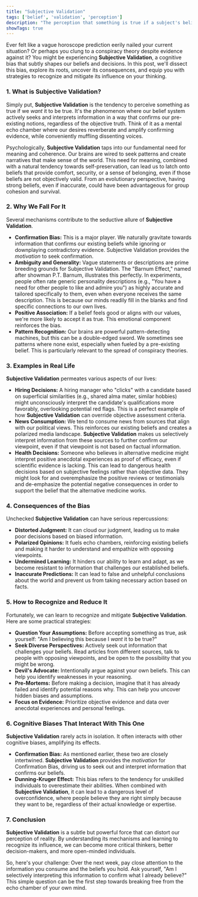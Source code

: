 ```yaml
---
title: "Subjective Validation"
tags: ['belief', 'validation', 'perception']
description: "The perception that something is true if a subject's belief demands it to be true."
showTags: true
---
```



Ever felt like a vague horoscope prediction eerily nailed your current situation? Or perhaps you clung to a conspiracy theory despite evidence against it? You might be experiencing **Subjective Validation**, a cognitive bias that subtly shapes our beliefs and decisions. In this post, we'll dissect this bias, explore its roots, uncover its consequences, and equip you with strategies to recognize and mitigate its influence on your thinking.

### 1. What is Subjective Validation?

Simply put, **Subjective Validation** is the tendency to perceive something as true if we *want* it to be true. It's the phenomenon where our belief system actively seeks and interprets information in a way that confirms our pre-existing notions, regardless of the objective truth. Think of it as a mental echo chamber where our desires reverberate and amplify confirming evidence, while conveniently muffling dissenting voices.

Psychologically, **Subjective Validation** taps into our fundamental need for meaning and coherence. Our brains are wired to seek patterns and create narratives that make sense of the world. This need for meaning, combined with a natural tendency towards self-preservation, can lead us to latch onto beliefs that provide comfort, security, or a sense of belonging, even if those beliefs are not objectively valid. From an evolutionary perspective, having strong beliefs, even if inaccurate, could have been advantageous for group cohesion and survival.

### 2. Why We Fall For It

Several mechanisms contribute to the seductive allure of **Subjective Validation**.

*   **Confirmation Bias:** This is a major player. We naturally gravitate towards information that confirms our existing beliefs while ignoring or downplaying contradictory evidence. Subjective Validation provides the *motivation* to seek confirmation.
*   **Ambiguity and Generality:** Vague statements or descriptions are prime breeding grounds for Subjective Validation. The "Barnum Effect," named after showman P.T. Barnum, illustrates this perfectly. In experiments, people often rate generic personality descriptions (e.g., "You have a need for other people to like and admire you") as highly accurate and tailored specifically to them, even when everyone receives the same description. This is because our minds readily fill in the blanks and find specific connections to our own lives.
*   **Positive Association:** If a belief feels good or aligns with our values, we're more likely to accept it as true. This emotional component reinforces the bias.
*   **Pattern Recognition:** Our brains are powerful pattern-detecting machines, but this can be a double-edged sword. We sometimes see patterns where none exist, especially when fueled by a pre-existing belief. This is particularly relevant to the spread of conspiracy theories.

### 3. Examples in Real Life

**Subjective Validation** permeates various aspects of our lives:

*   **Hiring Decisions:** A hiring manager who "clicks" with a candidate based on superficial similarities (e.g., shared alma mater, similar hobbies) might unconsciously interpret the candidate's qualifications more favorably, overlooking potential red flags. This is a perfect example of how **Subjective Validation** can override objective assessment criteria.
*   **News Consumption:** We tend to consume news from sources that align with our political views. This reinforces our existing beliefs and creates a polarized media landscape. **Subjective Validation** makes us selectively interpret information from these sources to further confirm our viewpoint, even if that viewpoint is not based on factual information.
*   **Health Decisions:** Someone who believes in alternative medicine might interpret positive anecdotal experiences as proof of efficacy, even if scientific evidence is lacking. This can lead to dangerous health decisions based on subjective feelings rather than objective data. They might look for and overemphasize the positive reviews or testimonials and de-emphasize the potential negative consequences in order to support the belief that the alternative medicine works.

### 4. Consequences of the Bias

Unchecked **Subjective Validation** can have serious repercussions:

*   **Distorted Judgment:** It can cloud our judgment, leading us to make poor decisions based on biased information.
*   **Polarized Opinions:** It fuels echo chambers, reinforcing existing beliefs and making it harder to understand and empathize with opposing viewpoints.
*   **Undermined Learning:** It hinders our ability to learn and adapt, as we become resistant to information that challenges our established beliefs.
*   **Inaccurate Predictions:** It can lead to false and unhelpful conclusions about the world and prevent us from taking necessary action based on facts.

### 5. How to Recognize and Reduce It

Fortunately, we can learn to recognize and mitigate **Subjective Validation**. Here are some practical strategies:

*   **Question Your Assumptions:** Before accepting something as true, ask yourself: "Am I believing this because I *want* it to be true?"
*   **Seek Diverse Perspectives:** Actively seek out information that challenges your beliefs. Read articles from different sources, talk to people with opposing viewpoints, and be open to the possibility that you might be wrong.
*   **Devil's Advocate:** Intentionally argue against your own beliefs. This can help you identify weaknesses in your reasoning.
*   **Pre-Mortems:** Before making a decision, imagine that it has already failed and identify potential reasons why. This can help you uncover hidden biases and assumptions.
*   **Focus on Evidence:** Prioritize objective evidence and data over anecdotal experiences and personal feelings.

### 6. Cognitive Biases That Interact With This One

**Subjective Validation** rarely acts in isolation. It often interacts with other cognitive biases, amplifying its effects.

*   **Confirmation Bias:** As mentioned earlier, these two are closely intertwined. **Subjective Validation** provides the *motivation* for Confirmation Bias, driving us to seek out and interpret information that confirms our beliefs.
*   **Dunning-Kruger Effect:** This bias refers to the tendency for unskilled individuals to overestimate their abilities. When combined with **Subjective Validation**, it can lead to a dangerous level of overconfidence, where people believe they are right simply because they want to be, regardless of their actual knowledge or expertise.

### 7. Conclusion

**Subjective Validation** is a subtle but powerful force that can distort our perception of reality. By understanding its mechanisms and learning to recognize its influence, we can become more critical thinkers, better decision-makers, and more open-minded individuals.

So, here's your challenge: Over the next week, pay close attention to the information you consume and the beliefs you hold. Ask yourself, "Am I selectively interpreting this information to confirm what I already believe?" This simple question can be the first step towards breaking free from the echo chamber of your own mind.

